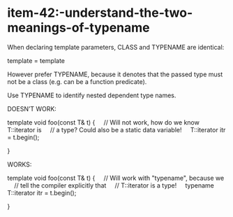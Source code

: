 # item-42:-understand-the-two-meanings-of-typename

When declaring template parameters, CLASS and TYPENAME are identical:

template<class T> = template<typename T>

However prefer TYPENAME, because it denotes that the passed type must
not be a class (e.g. can be a function predicate).

Use TYPENAME to identify nested dependent type names.

DOESN’T WORK:

template<typename T>
void foo(const T& t)
 {
     // Will not work, how do we know T::iterator is
     // a type? Could also be a static data variable!
     T::iterator itr = t.begin();

}

WORKS:

template<typename T>
void foo(const T& t)
 {
     // Will work with "typename", because we
     // tell the compiler explicitly that
     // T::iterator is a type!
     typename T::iterator itr = t.begin();

}


